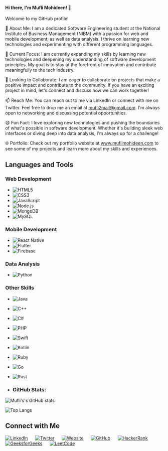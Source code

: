 #### Hi there, I'm Mufli Mohideen! 👋
Welcome to my GitHub profile!

👀 About Me: I am a dedicated Software Engineering student at the National Institute of Business Management (NIBM) with a passion for web and mobile development, as well as data analysis. I thrive on learning new technologies and experimenting with different programming languages.

🌱 Current Focus: I am currently expanding my skills by learning new technologies and deepening my understanding of software development principles. My goal is to stay at the forefront of innovation and contribute meaningfully to the tech industry.

💼 Looking to Collaborate: I am eager to collaborate on projects that make a positive impact and contribute to the community. If you have an exciting project in mind, let's connect and discuss how we can work together!

📫 Reach Me: You can reach out to me via LinkedIn or connect with me on Twitter. Feel free to drop me an email at mufli2mail@gmail.com. I'm always open to networking and discussing potential opportunities.

😄 Fun Fact: I love exploring new technologies and pushing the boundaries of what's possible in software development. Whether it's building sleek web interfaces or diving deep into data analysis, I'm always up for a challenge!

🌐 Portfolio: Check out my portfolio website at www.muflimohideen.com to see some of my projects and learn more about my skills and experiences.


## Languages and Tools

### Web Development
- ![HTML5](https://img.shields.io/badge/-HTML5-E34F26?style=for-the-badge&logo=html5&logoColor=white)
- ![CSS3](https://img.shields.io/badge/-CSS3-1572B6?style=for-the-badge&logo=css3&logoColor=white)
- ![JavaScript](https://img.shields.io/badge/-JavaScript-F7DF1E?style=for-the-badge&logo=javascript&logoColor=black)
- ![Node.js](https://img.shields.io/badge/-Node.js-339933?style=for-the-badge&logo=node.js&logoColor=white)
- ![MongoDB](https://img.shields.io/badge/-MongoDB-47A248?style=for-the-badge&logo=mongodb&logoColor=white)
- ![MySQL](https://img.shields.io/badge/-MySQL-4479A1?style=for-the-badge&logo=mysql&logoColor=white)


### Mobile Development
- ![React Native](https://img.shields.io/badge/-React_Native-61DAFB?style=for-the-badge&logo=react&logoColor=black)
- ![Flutter](https://img.shields.io/badge/-Flutter-02569B?style=for-the-badge&logo=flutter&logoColor=white)
- ![Firebase](https://img.shields.io/badge/-Firebase-FFCA28?style=for-the-badge&logo=firebase&logoColor=black)


### Data Analysis
- ![Python](https://img.shields.io/badge/-Python-3776AB?style=for-the-badge&logo=python&logoColor=white)


### Other Skills
- ![Java](https://img.shields.io/badge/-Java-007396?style=for-the-badge&logo=java&logoColor=white)
- ![C++](https://img.shields.io/badge/-C++-00599C?style=for-the-badge&logo=c%2B%2B&logoColor=white)
- ![C#](https://img.shields.io/badge/-C%23-239120?style=for-the-badge&logo=c-sharp&logoColor=white)
- ![PHP](https://img.shields.io/badge/-PHP-777BB4?style=for-the-badge&logo=php&logoColor=white)
- ![Swift](https://img.shields.io/badge/-Swift-FA7343?style=for-the-badge&logo=swift&logoColor=white)
- ![Kotlin](https://img.shields.io/badge/-Kotlin-0095D5?style=for-the-badge&logo=kotlin&logoColor=white)
- ![Ruby](https://img.shields.io/badge/-Ruby-CC342D?style=for-the-badge&logo=ruby&logoColor=white)
- ![Go](https://img.shields.io/badge/-Go-00ADD8?style=for-the-badge&logo=go&logoColor=white)
- ![Rust](https://img.shields.io/badge/-Rust-000000?style=for-the-badge&logo=rust&logoColor=white)


- ### GitHub Stats:

![Mufli's's GitHub stats](https://github.com/Mufli-Codes)

![Top Langs](https://github-readme-stats.vercel.app/api/top-langs/?username=prasadgamage&layout=compact&theme=radical)


## Connect with Me

[![LinkedIn](https://img.shields.io/badge/-LinkedIn-0077B5?style=flat&logo=linkedin&logoColor=white&logoWidth=30&logoHeight=30&labelColor=0077B5&color=0077B5&labelBorderRadius=50)](https://www.linkedin.com/in/mufli-mohideen-599572242/)
&nbsp;&nbsp;&nbsp;&nbsp;
[![Twitter](https://img.shields.io/badge/-Twitter-1DA1F2?style=flat&logo=twitter&logoColor=white&logoWidth=30&logoHeight=30&labelColor=1DA1F2&color=1DA1F2&labelBorderRadius=50)](https://twitter.com/MohideenMu69374)
&nbsp;&nbsp;&nbsp;&nbsp;
[![Website](https://img.shields.io/badge/-Website-0088CC?style=flat&logo=google-chrome&logoColor=white&logoWidth=30&logoHeight=30&labelColor=0088CC&color=0088CC&labelBorderRadius=50)](https://www.muflimohideen.com)
&nbsp;&nbsp;&nbsp;&nbsp;
[![GitHub](https://img.shields.io/badge/-GitHub-181717?style=flat&logo=github&logoColor=white&logoWidth=30&logoHeight=30&labelColor=181717&color=181717&labelBorderRadius=50)](https://github.com/Mufli-Codes)
&nbsp;&nbsp;&nbsp;&nbsp;
[![HackerRank](https://img.shields.io/badge/-HackerRank-2EC866?style=flat&logo=hackerrank&logoColor=white&logoWidth=30&logoHeight=30&labelColor=2EC866&color=2EC866&labelBorderRadius=50)](https://www.hackerrank.com/profile/mufli2mail)
&nbsp;&nbsp;&nbsp;&nbsp;
[![GeeksforGeeks](https://img.shields.io/badge/-GeeksforGeeks-0A0A0A?style=flat&logo=geeksforgeeks&logoColor=white&logoWidth=30&logoHeight=30&labelColor=0A0A0A&color=0A0A0A&labelBorderRadius=50)](https://auth.geeksforgeeks.org/user/mufli_mohideen)
&nbsp;&nbsp;&nbsp;&nbsp;
[![LeetCode](https://img.shields.io/badge/-LeetCode-FFA116?style=flat&logo=leetcode&logoColor=white&logoWidth=30&logoHeight=30&labelColor=FFA116&color=FFA116&labelBorderRadius=50)](https://leetcode.com/Mufli_/)






<!---
Mufli-Codes/Mufli-Codes is a ✨ special ✨ repository because its `README.md` (this file) appears on your GitHub profile.
You can click the Preview link to take a look at your changes.
--->
